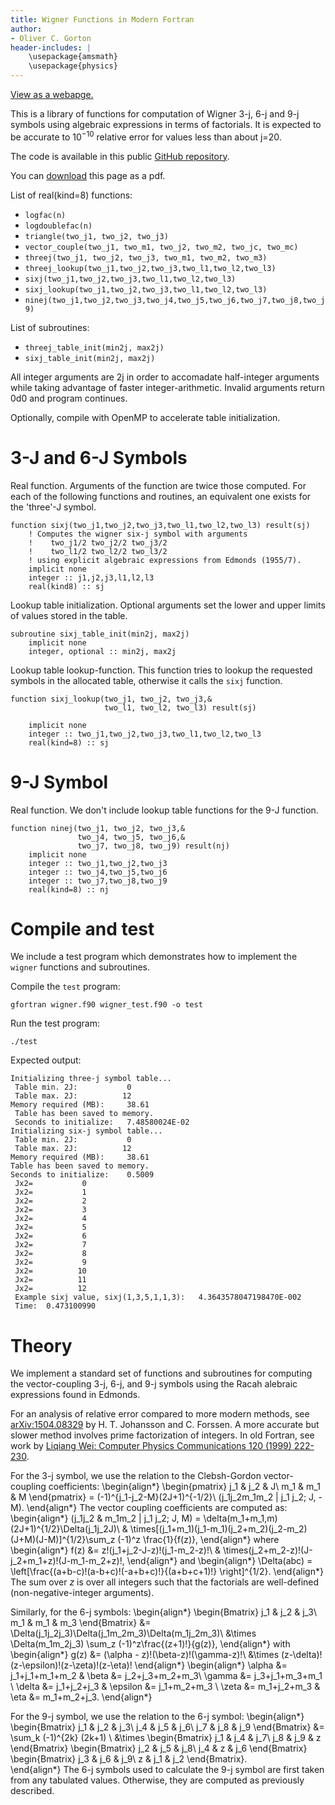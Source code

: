 ```yaml
---
title: Wigner Functions in Modern Fortran
author:
- Oliver C. Gorton
header-includes: |
    \usepackage{amsmath}
    \usepackage{physics}
---
```


[View as a webapge.](https://ogorton.github.io/wigner/)

This is a library of functions for computation of Wigner 3-j, 6-j and 9-j
symbols using algebraic expressions in terms of factorials. It is expected to 
be accurate to $10^{-10}$ relative error for values less than about j=20.

The code is available in this public 
[GitHub repository](https://github.com/ogorton/wigner).

You can [download](readme.pdf) this page as a pdf.

List of real(kind=8) functions:

- `logfac(n)`
- `logdoublefac(n)`
- `triangle(two_j1, two_j2, two_j3)`
- `vector_couple(two_j1, two_m1, two_j2, two_m2, two_jc, two_mc)`
- `threej(two_j1, two_j2, two_j3, two_m1, two_m2, two_m3)`
- `threej_lookup(two_j1,two_j2,two_j3,two_l1,two_l2,two_l3)`
- `sixj(two_j1,two_j2,two_j3,two_l1,two_l2,two_l3)`
- `sixj_lookup(two_j1,two_j2,two_j3,two_l1,two_l2,two_l3)`
- `ninej(two_j1,two_j2,two_j3,two_j4,two_j5,two_j6,two_j7,two_j8,two_j9)`

List of subroutines:

- `threej_table_init(min2j, max2j)`
- `sixj_table_init(min2j, max2j)`

All integer arguments are 2j in order to accomadate half-integer
arguments while taking advantage of faster integer-arithmetic.
Invalid arguments return 0d0 and program continues.

Optionally, compile with OpenMP to accelerate table initialization.

# 3-J and 6-J Symbols
Real function. Arguments of the function are twice those computed. For each of
the following functions and routines, an equivalent one exists for the 'three'-J
symbol.
```Fortran
function sixj(two_j1,two_j2,two_j3,two_l1,two_l2,two_l3) result(sj)
    ! Computes the wigner six-j symbol with arguments
    !    two_j1/2 two_j2/2 two_j3/2
    !    two_l1/2 two_l2/2 two_l3/2
    ! using explicit algebraic expressions from Edmonds (1955/7).
    implicit none
    integer :: j1,j2,j3,l1,l2,l3
    real(kind8) :: sj
```
Lookup table initialization. Optional arguments set the lower and upper limits
of values stored in the table.
```Fortran
subroutine sixj_table_init(min2j, max2j)
    implicit none
    integer, optional :: min2j, max2j
```
Lookup table lookup-function. This function tries to lookup the requested
symbols in the allocated table, otherwise it calls the `sixj` function.
```Fortran
function sixj_lookup(two_j1, two_j2, two_j3,&
                     two_l1, two_l2, two_l3) result(sj)

    implicit none
    integer :: two_j1,two_j2,two_j3,two_l1,two_l2,two_l3
    real(kind=8) :: sj
```
# 9-J Symbol
Real function. We don't include lookup table functions for the 9-J function. 

```Fortran
function ninej(two_j1, two_j2, two_j3,&
               two_j4, two_j5, two_j6,&
               two_j7, two_j8, two_j9) result(nj)
    implicit none
    integer :: two_j1,two_j2,two_j3
    integer :: two_j4,two_j5,two_j6
    integer :: two_j7,two_j8,two_j9
    real(kind=8) :: nj
```

# Compile and test

We include a test program which demonstrates how to implement the `wigner`
functions and subroutines.

Compile the `test` program:
```
gfortran wigner.f90 wigner_test.f90 -o test
```
Run the test program:
```
./test
``` 
Expected output:
```
Initializing three-j symbol table...
 Table min. 2J:           0
 Table max. 2J:          12
Memory required (MB):     38.61
 Table has been saved to memory.
 Seconds to initialize:   7.48580024E-02
Initializing six-j symbol table...
 Table min. 2J:           0
 Table max. 2J:          12
Memory required (MB):     38.61
Table has been saved to memory.
Seconds to initialize:    0.5009
 Jx2=           0
 Jx2=           1
 Jx2=           2
 Jx2=           3
 Jx2=           4
 Jx2=           5
 Jx2=           6
 Jx2=           7
 Jx2=           8
 Jx2=           9
 Jx2=          10
 Jx2=          11
 Jx2=          12
 Example sixj value, sixj(1,3,5,1,1,3):   4.3643578047198470E-002
 Time:  0.473100990 
```
# Theory
We implement a standard set of functions and subroutines for computing the
vector-coupling 3-j, 6-j, and 9-j symbols using the Racah alebraic expressions
found in Edmonds.

For an analysis of relative error compared to more modern methods, see
[arXiv:1504.08329](https://arxiv.org/abs/1504.08329) by H. T. Johansson and C.
Forssen. A more accurate but slower method involves prime factorization of
integers. In old Fortran, see work by [Liqiang Wei: Computer Physics
Communications 120 (1999) 222-230](https://doi.org/10.1016/S0010-4655(99)00232-5).

For the 3-j symbol, we use the relation to the Clebsh-Gordon vector-coupling
coefficients: 
\begin{align*}
    \begin{pmatrix}
        j_1 & j_2 & J\\
        m_1 & m_1 & M
    \end{pmatrix}
    = (-1)^{j_1-j_2-M}(2J+1)^{-1/2}\\ 
    (j_1j_2m_1m_2 | j_1 j_2; J, -M).
\end{align*}
The vector coupling coefficients are computed as:
\begin{align*}
    (j_1j_2 & m_1m_2 | j_1 j_2; J, M) = \delta(m_1+m_1,m) (2J+1)^{1/2}\Delta(j_1j_2J)\\
    & \times[(j_1+m_1)(j_1-m_1)(j_2+m_2)(j_2-m_2)(J+M)(J-M)]^{1/2}\sum_z (-1)^z \frac{1}{f(z)},
\end{align*}
where 
\begin{align*}
    f(z) &= z!(j_1+j_2-J-z)!(j_1-m_2-z)!\\
    & \times(j_2+m_2-z)!(J-j_2+m_1+z)!(J-m_1-m_2+z)!,
\end{align*}
and 
\begin{align*}
    \Delta(abc) = \left[\frac{(a+b-c)!(a-b+c)!(-a+b+c)!}{(a+b+c+1)!} \right]^{1/2}.
\end{align*}
The sum over $z$ is over all integers such that the factorials are well-defined
(non-negative-integer arguments).

Similarly, for the 6-j symbols:
\begin{align*}
    \begin{Bmatrix}
        j_1 & j_2 & j_3\\
        m_1 & m_1 & m_3
    \end{Bmatrix}
    &= \Delta(j_1j_2j_3)\Delta(j_1m_2m_3)\Delta(m_1j_2m_3)\\
    &\times \Delta(m_1m_2j_3) \sum_z (-1)^z\frac{(z+1)!}{g(z)},
\end{align*}
with 
\begin{align*}
    g(z) &= (\alpha - z)!(\beta-z)!(\gamma-z)!\\
    &\times (z-\delta)!(z-\epsilon)!(z-\zeta)!(z-\eta)!
\end{align*}
\begin{align*}
    \alpha &= j_1+j_1+m_1+m_2 & \beta  &= j_2+j_3+m_2+m_3\\
    \gamma &= j_3+j_1+m_3+m_1 \\
    \delta &= j_1+j_2+j_3 & \epsilon &= j_1+m_2+m_3 \\
    \zeta &= m_1+j_2+m_3 & \eta &= m_1+m_2+j_3.
\end{align*}

For the 9-j symbol, we use the relation to the 6-j symbol:
\begin{align*}
        \begin{Bmatrix}
        j_1 & j_2 & j_3\\
        j_4 & j_5 & j_6\\
        j_7 & j_8 & j_9
    \end{Bmatrix}
    &= \sum_k (-1)^{2k} (2k+1) \\
        &\times \begin{Bmatrix}
        j_1 & j_4 & j_7\\
        j_8 & j_9 & z
        \end{Bmatrix}
        \begin{Bmatrix}
        j_2 & j_5 & j_8\\
        j_4 & z & j_6
        \end{Bmatrix}
        \begin{Bmatrix}
        j_3 & j_6 & j_9\\
        z & j_1 & j_2
        \end{Bmatrix}.        
\end{align*}
The 6-j symbols used to calculate the 9-j symbol are first taken from any
tabulated values. Otherwise, they are computed as previously described.
